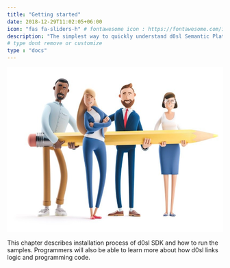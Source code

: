 ```yaml
---
title: "Getting started"
date: 2018-12-29T11:02:05+06:00
icon: "fas fa-sliders-h" # fontawesome icon : https://fontawesome.com/icons
description: "The simplest way to quickly understand d0sl Semantic Platform is to run our samples."
# type dont remove or customize
type : "docs"
---
```


![image](getting-started.jpg?width=500px)

This chapter describes installation process of d0sl SDK and how to run the samples. Programmers will also be able to learn more about how d0sl links logic and programming code.